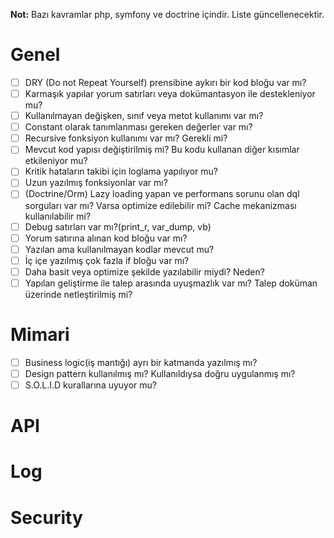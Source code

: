 **Not:** Bazı kavramlar php, symfony ve doctrine içindir. Liste güncellenecektir.

# Genel
- [ ] DRY (Do not Repeat Yourself) prensibine aykırı bir kod bloğu var mı?
- [ ] Karmaşık yapılar yorum satırları veya dokümantasyon ile destekleniyor mu?
- [ ] Kullanılmayan değişken, sınıf veya metot kullanımı var mı?
- [ ] Constant olarak tanımlanması gereken değerler var mı?
- [ ] Recursive fonksiyon kullanımı var mı? Gerekli mi?
- [ ] Mevcut kod yapısı değiştirilmiş mi? Bu kodu kullanan diğer kısımlar etkileniyor mu?
- [ ] Kritik hataların takibi için loglama yapılıyor mu?
- [ ] Uzun yazılmış fonksiyonlar var mı?
- [ ] (Doctrine/Orm) Lazy loading yapan ve performans sorunu olan dql sorguları var mı? Varsa optimize edilebilir mi? Cache mekanizması kullanılabilir mi?
- [ ] Debug satırları var mı?(print_r, var_dump, vb)
- [ ] Yorum satırına alınan kod bloğu var mı?
- [ ] Yazılan ama kullanılmayan kodlar mevcut mu?
- [ ] İç içe yazılmış çok fazla if bloğu var mı?
- [ ] Daha basit veya optimize şekilde yazılabilir miydi? Neden?
- [ ] Yapılan geliştirme ile talep arasında uyuşmazlık var mı? Talep doküman üzerinde netleştirilmiş mi?

# Mimari
- [ ] Business logic(iş mantığı) ayrı bir katmanda yazılmış mı?
- [ ] Design pattern kullanılmış mı? Kullanıldıysa doğru uygulanmış mı?
- [ ] S.O.L.I.D kurallarına uyuyor mu?

# API

# Log

# Security

